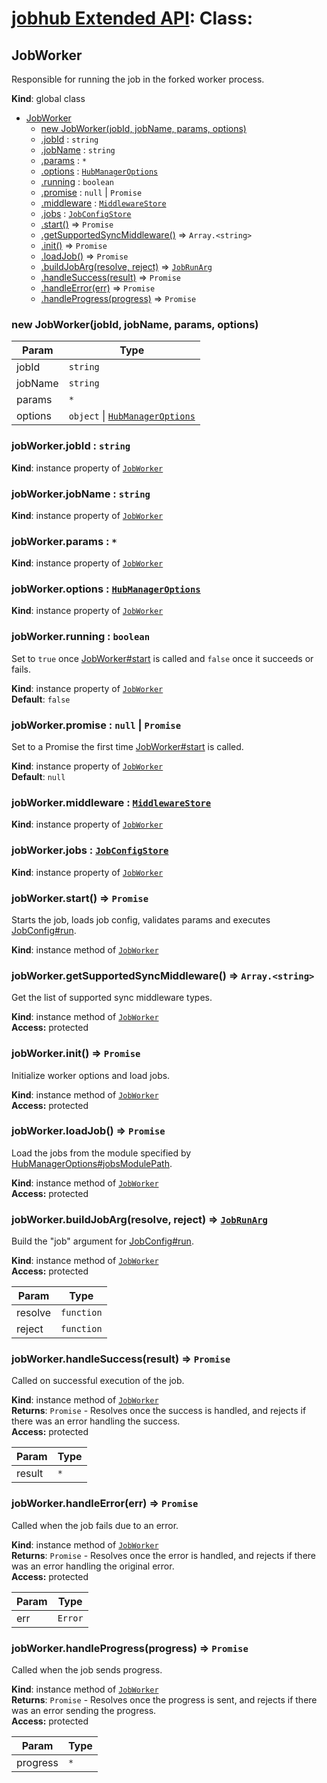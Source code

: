 # [jobhub Extended API](README.md): Class:

<a name="JobWorker"></a>

## JobWorker
Responsible for running the job in the forked worker process.

**Kind**: global class  

* [JobWorker](JobWorker.md#JobWorker)
    * [new JobWorker(jobId, jobName, params, options)](JobWorker.md#JobWorker)
    * [.jobId](JobWorker.md#JobWorker+jobId) : <code>string</code>
    * [.jobName](JobWorker.md#JobWorker+jobName) : <code>string</code>
    * [.params](JobWorker.md#JobWorker+params) : <code>\*</code>
    * [.options](JobWorker.md#JobWorker+options) : <code>[HubManagerOptions](HubManagerOptions.md#HubManagerOptions)</code>
    * [.running](JobWorker.md#JobWorker+running) : <code>boolean</code>
    * [.promise](JobWorker.md#JobWorker+promise) : <code>null</code> &#124; <code>Promise</code>
    * [.middleware](JobWorker.md#JobWorker+middleware) : <code>[MiddlewareStore](MiddlewareStore.md#MiddlewareStore)</code>
    * [.jobs](JobWorker.md#JobWorker+jobs) : <code>[JobConfigStore](JobConfigStore.md#JobConfigStore)</code>
    * [.start()](JobWorker.md#JobWorker+start) ⇒ <code>Promise</code>
    * [.getSupportedSyncMiddleware()](JobWorker.md#JobWorker+getSupportedSyncMiddleware) ⇒ <code>Array.&lt;string&gt;</code>
    * [.init()](JobWorker.md#JobWorker+init) ⇒ <code>Promise</code>
    * [.loadJob()](JobWorker.md#JobWorker+loadJob) ⇒ <code>Promise</code>
    * [.buildJobArg(resolve, reject)](JobWorker.md#JobWorker+buildJobArg) ⇒ <code>[JobRunArg](JobRunArg.md#JobRunArg)</code>
    * [.handleSuccess(result)](JobWorker.md#JobWorker+handleSuccess) ⇒ <code>Promise</code>
    * [.handleError(err)](JobWorker.md#JobWorker+handleError) ⇒ <code>Promise</code>
    * [.handleProgress(progress)](JobWorker.md#JobWorker+handleProgress) ⇒ <code>Promise</code>

<a name="new_JobWorker_new"></a>

### new JobWorker(jobId, jobName, params, options)

| Param | Type |
| --- | --- |
| jobId | <code>string</code> | 
| jobName | <code>string</code> | 
| params | <code>\*</code> | 
| options | <code>object</code> &#124; <code>[HubManagerOptions](HubManagerOptions.md#HubManagerOptions)</code> | 

<a name="JobWorker+jobId"></a>

### jobWorker.jobId : <code>string</code>
**Kind**: instance property of <code>[JobWorker](JobWorker.md#JobWorker)</code>  
<a name="JobWorker+jobName"></a>

### jobWorker.jobName : <code>string</code>
**Kind**: instance property of <code>[JobWorker](JobWorker.md#JobWorker)</code>  
<a name="JobWorker+params"></a>

### jobWorker.params : <code>\*</code>
**Kind**: instance property of <code>[JobWorker](JobWorker.md#JobWorker)</code>  
<a name="JobWorker+options"></a>

### jobWorker.options : <code>[HubManagerOptions](HubManagerOptions.md#HubManagerOptions)</code>
**Kind**: instance property of <code>[JobWorker](JobWorker.md#JobWorker)</code>  
<a name="JobWorker+running"></a>

### jobWorker.running : <code>boolean</code>
Set to `true` once [JobWorker#start](JobWorker.md#JobWorker+start) is called and `false` once it succeeds or fails.

**Kind**: instance property of <code>[JobWorker](JobWorker.md#JobWorker)</code>  
**Default**: <code>false</code>  
<a name="JobWorker+promise"></a>

### jobWorker.promise : <code>null</code> &#124; <code>Promise</code>
Set to a Promise the first time [JobWorker#start](JobWorker.md#JobWorker+start) is called.

**Kind**: instance property of <code>[JobWorker](JobWorker.md#JobWorker)</code>  
**Default**: <code>null</code>  
<a name="JobWorker+middleware"></a>

### jobWorker.middleware : <code>[MiddlewareStore](MiddlewareStore.md#MiddlewareStore)</code>
**Kind**: instance property of <code>[JobWorker](JobWorker.md#JobWorker)</code>  
<a name="JobWorker+jobs"></a>

### jobWorker.jobs : <code>[JobConfigStore](JobConfigStore.md#JobConfigStore)</code>
**Kind**: instance property of <code>[JobWorker](JobWorker.md#JobWorker)</code>  
<a name="JobWorker+start"></a>

### jobWorker.start() ⇒ <code>Promise</code>
Starts the job, loads job config, validates params and executes [JobConfig#run](JobConfig.md#JobConfig+run).

**Kind**: instance method of <code>[JobWorker](JobWorker.md#JobWorker)</code>  
<a name="JobWorker+getSupportedSyncMiddleware"></a>

### jobWorker.getSupportedSyncMiddleware() ⇒ <code>Array.&lt;string&gt;</code>
Get the list of supported sync middleware types.

**Kind**: instance method of <code>[JobWorker](JobWorker.md#JobWorker)</code>  
**Access:** protected  
<a name="JobWorker+init"></a>

### jobWorker.init() ⇒ <code>Promise</code>
Initialize worker options and load jobs.

**Kind**: instance method of <code>[JobWorker](JobWorker.md#JobWorker)</code>  
**Access:** protected  
<a name="JobWorker+loadJob"></a>

### jobWorker.loadJob() ⇒ <code>Promise</code>
Load the jobs from the module specified by [HubManagerOptions#jobsModulePath](HubManagerOptions.md#HubManagerOptions+jobsModulePath).

**Kind**: instance method of <code>[JobWorker](JobWorker.md#JobWorker)</code>  
**Access:** protected  
<a name="JobWorker+buildJobArg"></a>

### jobWorker.buildJobArg(resolve, reject) ⇒ <code>[JobRunArg](JobRunArg.md#JobRunArg)</code>
Build the "job" argument for [JobConfig#run](JobConfig.md#JobConfig+run).

**Kind**: instance method of <code>[JobWorker](JobWorker.md#JobWorker)</code>  
**Access:** protected  

| Param | Type |
| --- | --- |
| resolve | <code>function</code> | 
| reject | <code>function</code> | 

<a name="JobWorker+handleSuccess"></a>

### jobWorker.handleSuccess(result) ⇒ <code>Promise</code>
Called on successful execution of the job.

**Kind**: instance method of <code>[JobWorker](JobWorker.md#JobWorker)</code>  
**Returns**: <code>Promise</code> - Resolves once the success is handled, and rejects if there was an error handling the success.  
**Access:** protected  

| Param | Type |
| --- | --- |
| result | <code>\*</code> | 

<a name="JobWorker+handleError"></a>

### jobWorker.handleError(err) ⇒ <code>Promise</code>
Called when the job fails due to an error.

**Kind**: instance method of <code>[JobWorker](JobWorker.md#JobWorker)</code>  
**Returns**: <code>Promise</code> - Resolves once the error is handled, and rejects if there was an error handling the original error.  
**Access:** protected  

| Param | Type |
| --- | --- |
| err | <code>Error</code> | 

<a name="JobWorker+handleProgress"></a>

### jobWorker.handleProgress(progress) ⇒ <code>Promise</code>
Called when the job sends progress.

**Kind**: instance method of <code>[JobWorker](JobWorker.md#JobWorker)</code>  
**Returns**: <code>Promise</code> - Resolves once the progress is sent, and rejects if there was an error sending the progress.  
**Access:** protected  

| Param | Type |
| --- | --- |
| progress | <code>\*</code> | 

